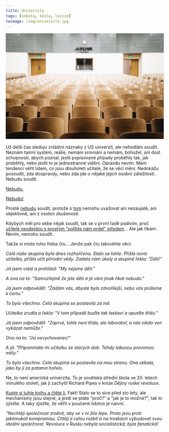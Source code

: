 ```yaml
---
title: Univerzita
tags: [sobota, škola, levice]
twimage: /img/univerzita.jpg
---
```


![cover](/img/univerzita.jpg)

Už delší čas sleduju zvláštní náznaky z US univerzit, ale nehodlám soudit. Neznám tamní systém, reálie, nemám srovnání a nemám, bohužel, ani dost schopností, abych poznal, jestli popisované případy proběhly tak, jak proběhly, nebo jestli to je jednostranné vidění. Opravdu nevím. Mám tendenci věřit lidem, co jsou dlouholetí učitelé, že se věci mění. Nedokážu posoudit, zda doopravdy, nebo zda jde o nějaké jejich osobní záležitosti. Nebudu soudit. 

[Nebudu.](https://bariweiss.substack.com/p/my-university-sacrificed-ideas-for) 

[Nebudu!](https://www.theatlantic.com/magazine/archive/2021/10/new-puritans-mob-justice-canceled/619818/). 

Prostě [nebudu](https://www.washingtontimes.com/news/2021/jun/18/woke-universities-producing-unhirable-graduates/) soudit, protože o [tom](https://www.deseret.com/2021/8/30/22643455/welcome-to-woke-university-cancel-culture-campus-speakers-shouted-down-political-protest-college) nemohu uvažovat ani nezaujatě, ani objektivně, ani z osobní zkušenosti. 

Kdybych měl pro sebe nějak soudit, tak se v první řadě podivím, proč [učitelé neodejdou s prostým "polibte nám prdel" středem](https://reason.com/2017/06/08/evergreen-state-college-protests-campus/)... Ale jak říkám: Nevím, nemohu soudit.

Takže si místo toho třeba čtu... Jenže pak čtu takovéhle věci:

_Celá naše skupina byla dnes rozhořčena. Stalo se tohle. Přišla nová učitelka, přišla učit přírodní vědy. Zadala nám úkoly a skupině řekla: "Děti!"_

_Já jsem vstal a prohlásil: "My nejsme děti."_

_A ona na to: "Samozřejmě že jste děti a já vám jinak říkat nebudu."_

_Já jsem odpověděl: "Žádám vás, abyste byla zdvořilejší, nebo vás pošleme k čertu."_

_To bylo všechno. Celá skupina se postavila za mě._

_Učitelka zrudla a řekla: "V tom případě buďte tak laskaví a opusťte třídu."_

_Já jsem odpověděl: "Zaprvé, tohle není třída, ale laboratoř, a nás nikdo ven vykázat nemůže."_

_Ona na to: "Jsi nevychovanec!"_

_A já: "Připomínáte mi učitelku ze starých dob. Tehdy takovou pravomoc měly."_

_To bylo všechno. Celá skupina se postavila na mou stranu. Ona utíkala, jako by jí za patama hořelo._

Ne, to není americká univerzita. To je sovětská střední škola ve 20. letech minulého století, jak ji zachytil Richard Pipes v knize _Dějiny ruské revoluce_.

[Kupte si tuhle knihu a čtěte ji.](https://knihy.heureka.cz/dejiny-ruske-revoluce-richard-pipes/) Fakt! Stalo se to sice před sto lety, ale mechanismy jsou stejné, a jestli se ptáte "proč?" a "jak je to možné?", tak to zjistíte. A taky zjistíte, že věřit v poučené lidstvo je naivní.

_"Nechtějí společnost změnit, aby se v ní žilo lépe. Proto jsou proti jakémukoli kompromisu. Chtějí ji celou rozbít a na troskách vybudovat svou ideální společnost. Revoluce v Rusku nebyla socialistická; byla fanatická!_